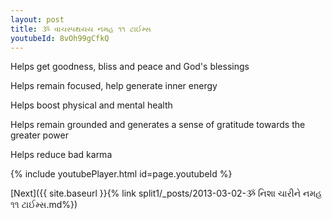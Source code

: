 ```yaml
---
layout: post
title: ૐ વાચસ્પથયય નમહ ૧૧ ટાઈમ્સ
youtubeId: 8vOh99gCfkQ
---
```

 
 
Helps get goodness, bliss and peace and God's blessings
 
Helps remain focused, help generate inner energy 
 
Helps boost physical and mental health 
 
Helps remain grounded and generates a sense of gratitude towards the greater power 
 
Helps reduce bad karma
 
 
 
 


{% include youtubePlayer.html id=page.youtubeId %}
 
[Next]({{ site.baseurl }}{% link  split1/_posts/2013-03-02-ૐ નિશા ચારીને નમહ ૧૧ ટાઈમ્સ.md%})
 

